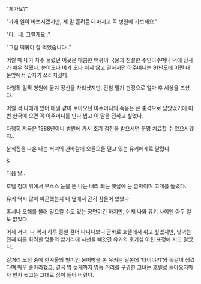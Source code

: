 "제가요?"

"가게 일이 바쁘시겠지만, 제 말 흘려듣지 마시고 꼭 병원에 가보세요."

"아.. 네. 그럴게요.."

"그럼 떡볶이 잘 먹었습니다.."

어릴 때 내가 자주 들렀던 이곳은 매콤한 떡볶이 국물과 친절한 주인아주머니 덕에 장사가 매우 잘됐다. 눈이오나 비가 오나 쉬지 않고 일하시던 아주머니는 91년도에 어린 내 눈앞에서 갑자기 쓰러지셨다.

다행히 일찍 병원에 옮겨 정신을 차리셨지만, 간암 말기 판정으로 얼마 후 세상을 뜨셨다. 

어릴 적 나에게 있어 매일 같이 보아오던 아주머니의 죽음은 큰 충격으로 남았었기에 이번 한국에 오면 꼭 아주머니를 만나 뵙고 이 말을 전하고 싶었다.

다행히 지금은 1988년이니 병원에 가서 조기 검진을 받으시면 분명 치료할 수 있으시겠지..

분식집을 나온 나는 저녁의 찬바람에 오들오들 떨고 있는 유키에게로 달렸다. 

&

다음 날..

호텔 침대 위에서 부스스 눈을 뜬 나는 내리 쬐는 햇살에 눈 깜박이며 고개를 돌렸다.

유키 역시 많이 피곤했는지 내 옆에서 곤히 잠들어 있었다. 

혹시나 오해를 불러 일으킬 수도 있는 장면이긴 하지만, 어제 나와 유키 사이엔 아무 일도 없었다. 

어제 저녁. 나 역시 하루 종일 걸어 다니다보니 곧바로 호텔에서 쉬고 싶었지만, 낮과는 전혀 다른 화려한 명동의 밤거리에 시선을 빼앗긴 유키의 호기심 어린 표정에 지고 말았다.

길거리 노점 중에 한겨울의 별미인 붕어빵을 본 유키는 일본에 '타이야키'와 똑같이 생겼다며 매우 좋아라했고, 결국 밤 늦게까지 명동 거리를 구경한 그녀는 호텔로 돌아오자마자 먼저 씻고는 그대로 잠이 들어 버렸다. 